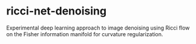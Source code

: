 # ricci-net-denoising
Experimental deep learning approach to image denoising using Ricci flow on the Fisher information manifold for curvature regularization.
